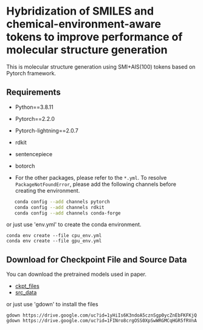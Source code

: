 Hybridization of SMILES and chemical-environment-aware tokens to improve performance of molecular structure generation
===
This is molecular structure generation using SMI+AIS(100) tokens based on Pytorch framework.

## Requirements
 * Python==3.8.11
 * Pytorch==2.2.0
 * Pytorch-lightning==2.0.7
 * rdkit
 * sentencepiece
 * botorch

 * For the other packages, please refer to the `*.yml`. To resolve  `PackageNotFoundError`, please add the following channels before creating the environment. 
 ```bash
    conda config --add channels pytorch
    conda config --add channels rdkit
    conda config --add channels conda-forge
 ```
or just use 'env.yml' to create the conda environment.
```
conda env create --file cpu_env.yml
conda env create --file gpu_env.yml
```

## Download for Checkpoint File and Source Data
You can download the pretrained models used in paper. 
   - [ckpt_files<sub>](https://docs.google.com/uc?export=download&id=1FINro8crgOSS0XpSwWRGMCqHGR5fRVnA) 
   - [src_data<sub>](https://docs.google.com/uc?export=download&id=1yHiIs6K3ndoA5cznSgp0ycZnEbFKFKjQ)


or just use 'gdown' to install the files
```
gdown https://drive.google.com/uc?id=1yHiIs6K3ndoA5cznSgp0ycZnEbFKFKjQ
gdown https://drive.google.com/uc?id=1FINro8crgOSS0XpSwWRGMCqHGR5fRVnA
```
 
